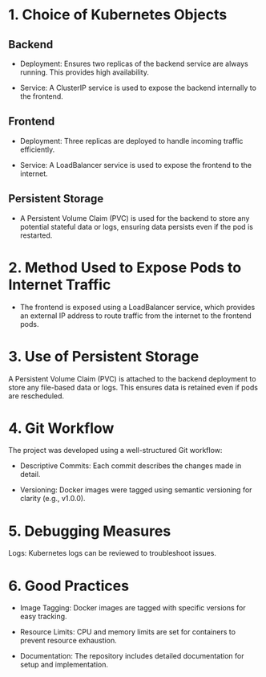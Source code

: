 # 1. Choice of Kubernetes Objects

## Backend

- Deployment: Ensures two replicas of the backend service are always running. This provides high availability.

- Service: A ClusterIP service is used to expose the backend internally to the frontend.

## Frontend

- Deployment: Three replicas are deployed to handle incoming traffic efficiently.

- Service: A LoadBalancer service is used to expose the frontend to the internet.

## Persistent Storage

- A Persistent Volume Claim (PVC) is used for the backend to store any potential stateful data or logs, ensuring data persists even if the pod is restarted.


# 2. Method Used to Expose Pods to Internet Traffic

- The frontend is exposed using a LoadBalancer service, which provides an external IP address to route traffic from the internet to the frontend pods.

# 3. Use of Persistent Storage

A Persistent Volume Claim (PVC) is attached to the backend deployment to store any file-based data or logs. This ensures data is retained even if pods are rescheduled.

# 4. Git Workflow

The project was developed using a well-structured Git workflow:

- Descriptive Commits: Each commit describes the changes made in detail.

- Versioning: Docker images were tagged using semantic versioning for clarity (e.g., v1.0.0).

# 5. Debugging Measures


Logs: Kubernetes logs can be reviewed to troubleshoot issues.


# 6. Good Practices

- Image Tagging: Docker images are tagged with specific versions for easy tracking.

- Resource Limits: CPU and memory limits are set for containers to prevent resource exhaustion.

- Documentation: The repository includes detailed documentation for setup and implementation.